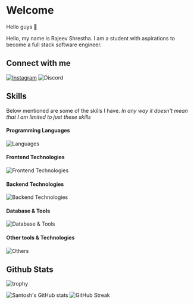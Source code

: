 # Welcome

Hello guys :wave:

Hello, my name is Rajeev Shrestha. I am a student with aspirations to become a full stack software engineer.

## Connect with me

[![Instagram](https://img.shields.io/badge/Instagram-E1306C?style=for-the-badge&logo=instagram&logoColor=white)](https://www.instagram.com/maybeomuamua/)
![Discord](https://img.shields.io/badge/@eclipsu%23-5865F2?style=for-the-badge&logo=Discord&logoColor=white)

## Skills

Below mentioned are some of the skills I have. _In any way it doesn't mean that I am limited to just these skills_

#### Programming Languages

![Languages](https://skillicons.dev/icons?i=js,py,java,c)

#### Frontend Technologies

![Frontend Technologies](https://skillicons.dev/icons?i=react,next,html,css,scss,tailwind,redux)

#### Backend Technologies

![Backend Technologies](https://skillicons.dev/icons?i=nodejs,express)

#### Database & Tools

![Database & Tools](https://skillicons.dev/icons?i=postgres,mysql,mongodb,sequelize)

#### Other tools & Technologies

![Others](https://skillicons.dev/icons?i=docker,git,github,markdown,vercel,vscode,linux)

## Github Stats

![trophy](https://github-profile-trophy.vercel.app/?username=Eclipsu&theme=onedark&column=8&margin-w=5&margin-h=5)

![Santosh's GitHub stats](https://github-readme-stats.vercel.app/api?username=Eclipsu&show_icons=true&theme=radical)
![GitHub Streak](https://streak-stats.demolab.com?user=Eclipsu&theme=radical)
